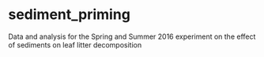 # sediment_priming
Data and analysis for the Spring and Summer 2016 experiment on the effect of sediments on leaf litter decomposition
